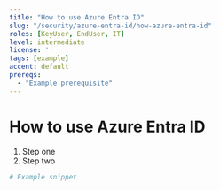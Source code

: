 ```yaml
---
title: "How to use Azure Entra ID"
slug: "/security/azure-entra-id/how-azure-entra-id"
roles: [KeyUser, EndUser, IT]
level: intermediate
license: ''
tags: [example]
accent: default
prereqs:
  - "Example prerequisite"
---
```


# How to use Azure Entra ID

1. Step one
2. Step two

```powershell
# Example snippet
```
